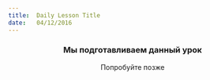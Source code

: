 ```yaml
---
title:  Daily Lesson Title
date:   04/12/2016
---
```


### <center>Мы подготавливаем данный урок</center> 

 <center>Попробуйте позже</center>